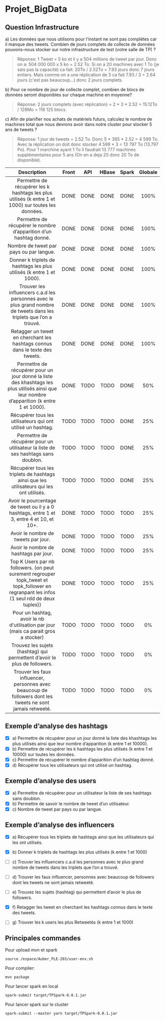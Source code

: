 # Projet_BigData


## Question Infrastructure
a) Les données que nous utilisons pour l’instant ne sont pas complètes car il manque des tweets. Combien de jours complets de collecte de données pouvons-nous stocker sur notre  infrastructure de test (votre salle de TP) ?
> Réponse: 1 Tweet = 5 ko et il y a 504 millions de tweet par jour. Donc on a: 504 000 000 x 5 ko = 2.52 To. 
> Si on a 20 machines avec 1 To (je sais pas la capacité) ca fait: 20To / 2.52To = 7.93 jours donc 7 jours entiers. Mais comme on a une réplication de 3 ca fait 7.93 / 3 = 2.64 jours (c'est pas beaucoup...) donc 2 jours complets.


b) Pour ce nombre de jour de collecte complet, combien de blocs de données seront disponibles sur chaque machine en moyenne?
> Réponse: 2 jours complets (avec réplication) = 2 * 3 * 2.52 = 15.12To / 128Mo = 118 125 blocs.

c) Afin de planifier nos achats de matériels futurs, calculez le nombre de machines total que nous devrons avoir dans notre cluster pour stocker 5 ans de tweets ?
> Réponse: 1 jour de tweets = 2.52 To. Donc 5 * 365 * 2.52 = 4 599 To. Avec la réplication on doit donc stocker 4 599 * 3 = 13 797 To (13.797 Po). Pour 1 marchine ayant 1 To il faudrait 13 777 machines supplémentaires pour 5 ans (On en a deja 20 donc 20 To de disponible). 



|                         Description                          | Front | API  | HBase | Spark | Globale |
| :----------------------------------------------------------: | :---: | :--: | :---: | :---: | :-----: |
| Permettre de récupérer les k hashtags les plus utilisés (k entre 1 et 1000) sur toutes les données. | DONE  | DONE | DONE  | DONE  |   100%   |
| Permettre de récupérer le nombre d’apparition d’un hashtag donné. | DONE  | DONE | DONE  | DONE  |   100%   |
|           Nombre de tweet par pays ou par langue.            | DONE  | DONE | DONE  | DONE  |   100%   |
| Donner k triplets de hashtags les plus utilisés (k entre 1 et 1000). | DONE  | DONE | DONE  | DONE  |   100%   |
| Trouver les influencers c.a.d les personnes avec le plus grand nombre de tweets dans les triplets que l’on a trouvé. | DONE  | DONE | DONE  | DONE  |   100%    |
| Retagger un tweet en cherchant les hashtags connus dans le texte des tweets. | DONE  | DONE | DONE  | DONE  |   100%    |
| Permettre de récupérer pour un jour donné la liste des khashtags les plus utilisés ainsi que leur nombre d’apparition (k entre 1 et 1000). | DONE  | TODO | TODO  | DONE  |   50%   |
| Récupérer tous les utilisateurs qui ont utilisé un hashtag.  | TODO  | TODO | TODO  | DONE  |   25%   |
| Permettre de récupérer pour un utilisateur la liste de ses hashtags sans doublon. | TODO  | TODO | TODO  | DONE  |   25%   |
| Récupérer tous les triplets de hashtags ainsi que les utilisateurs qui les ont utilisés. | TODO  | TODO | TODO  | DONE  |   25%   |
| Avoir le pourcentage de tweet ou il y a 0 hashtags, entre 1 et 3, entre 4 et 10, et 10+. | DONE  | TODO | TODO  | TODO  |   25%   |
|             Avoir le nombre de tweets par jour.              | DONE  | TODO | TODO  | TODO  |   25%   |
|            Avoir le nombre de hashtags par jour.             | DONE  | TODO | TODO  | TODO  |   25%   |
| Top K Users par nb followers. (on peut surement regrouper topk_tweet et topk_follower en regranpant les infos (1 seul rdd de deux tuples)) | DONE  | TODO | TODO  | TODO  |   25%   |
| Pour un hashtag, avoir le nb d'utilisation par jour (mais ca parait gros a stocker) | TODO  | TODO | TODO  | TODO  |   0%    |
| Trouvez les sujets (hashtag) qui permettent d’avoir le plus de followers. | TODO  | TODO | TODO  | TODO  |   0%    |
| Trouver les faux influencer, personnes avec beaucoup de followers dont les tweets ne sont jamais retweeté. | TODO  | TODO | TODO  | TODO  |   0%    |



## Exemple d’analyse des hashtags

- [x] a) Permettre de récupérer pour un jour donné la liste des khashtags les plus utilisés ainsi que leur nombre d’apparition (k entre 1 et 10000).
- [x] b) Permettre de récupérer les k hashtags les plus utilisés (k entre 1 et 10000) sur toutes les données.
- [x] c) Permettre de récupérer le nombre d’apparition d’un hashtag donné.
- [x] d) Récupérer tous les utilisateurs qui ont utilisé un hashtag.

## Exemple d’analyse des users

- [x] a) Permettre de récupérer pour un utilisateur la liste de ses hashtags sans doublon.
- [x] b) Permettre de savoir le nombre de tweet d’un utilisateur.
- [x] c) Nombre de tweet par pays ou par langue.

## Exemple d’analyse des influencers

- [x] a) Récupérer tous les triplets de hashtags ainsi que les utilisateurs qui les ont utilisés.  
- [x] b) Donner k triplets de hashtags les plus utilisés (k entre 1 et 1000)
- [ ] c) Trouver les influencers c.a.d les personnes avec le plus grand nombre de tweets dans les triplets que l’on a trouvé. 
- [ ] d) Trouver les faux influencer, personnes avec beaucoup de followers dont les tweets ne sont jamais retweeté.
- [ ] e) Trouvez les sujets (hashtag) qui permettent d’avoir le plus de followers. 
- [x] f) Retagger les tweet en cherchant les hashtags connus dans le texte des tweets. 
- [ ] g) Trouver les k users les plus Retweetés (k entre 1 et 1000)




## Principales commandes
Pour upload mvn et spark
```
source /espace/Auber_PLE-203/user-env.sh 
```

Pour compiler:
```
mvn package
```

Pour lancer spark en local
```
spark-submit target/TPSpark-0.0.1.jar
```

Pour lancer spark sur le cluster
```
spark-submit --master yarn target/TPSpark-0.0.1.jar
```
